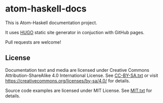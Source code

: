 # atom-haskell-docs

This is Atom-Haskell documentation project.

It uses [HUGO](https://gohugo.io/) static site generator in conjuction with GitHub pages.

Pull requests are welcome!

## License

Documentation text and media are licensed under Creative Commons Attribution-ShareAlike 4.0 International License. See [CC-BY-SA.txt](https://github.com/atom-haskell/atom-haskell-docs/blob/master/CC-BY-SA.txt) or visit https://creativecommons.org/licenses/by-sa/4.0/ for details.

Source code examples are licensed under MIT License. See [MIT.txt](https://github.com/atom-haskell/atom-haskell-docs/blob/master/MIT.txt) for details.

